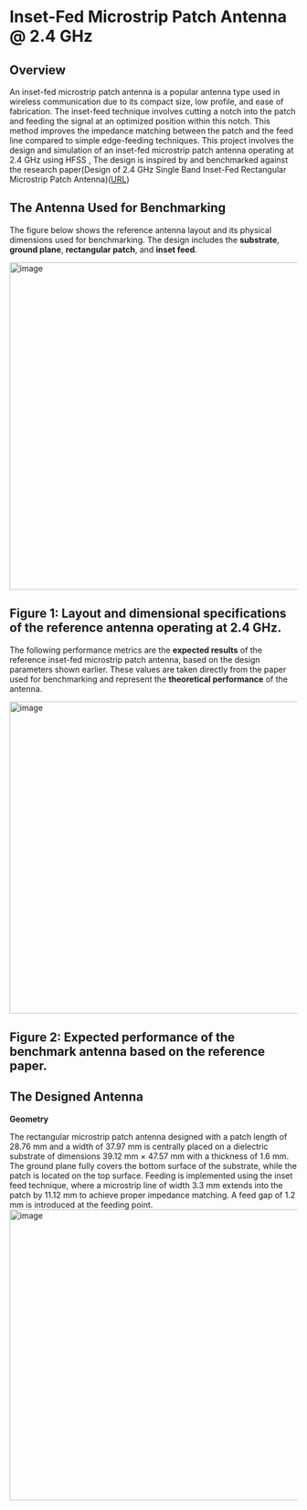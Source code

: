 # Inset-Fed Microstrip Patch Antenna @ 2.4 GHz

## Overview
An inset-fed microstrip patch antenna is a popular antenna type used in wireless communication due to its compact size, low profile, and ease of fabrication. The inset-feed technique involves cutting a notch into the patch and feeding the signal at an optimized position within this notch. This method improves the impedance matching between the patch and the feed line compared to simple edge-feeding techniques.
This project involves the design and simulation of an inset-fed microstrip patch antenna operating at 2.4 GHz using HFSS ,
The design is inspired by and benchmarked against the research paper(Design of 2.4 GHz Single Band Inset-Fed Rectangular Microstrip Patch Antenna)([URL](https://www.researchgate.net/publication/379504173_Design_Of_24_GHZ_Single_Band_Inset-Fed_Rectangular_Microstrip_Patch_Antenna))

## The Antenna Used for Benchmarking

The figure below shows the reference antenna layout and its physical dimensions used for benchmarking. The design includes the **substrate**, **ground plane**, **rectangular patch**, and **inset feed**.

<img width="1411" height="573" alt="image" src="https://github.com/user-attachments/assets/ab94611d-d4cd-4755-bf62-7b90bef69f48" />

 **Figure 1**: Layout and dimensional specifications of the reference antenna operating at 2.4 GHz.
---

The following performance metrics are the **expected results** of the reference inset-fed microstrip patch antenna, based on the design parameters shown earlier. These values are taken directly from the paper used for benchmarking and represent the **theoretical performance** of the antenna.

<img width="1409" height="546" alt="image" src="https://github.com/user-attachments/assets/c62bb86d-8126-4c8d-9679-e86dc6257598" />

 **Figure 2**: Expected performance of the benchmark antenna based on the reference paper.
---
## The Designed Antenna 

**Geometry**

The rectangular microstrip patch antenna designed with a patch length of 28.76 mm and a width of 37.97 mm is centrally placed on a dielectric substrate of dimensions 39.12 mm × 47.57 mm with a thickness of 1.6 mm. The ground plane fully covers the bottom surface of the substrate, while the patch is located on the top surface. Feeding is implemented using the inset feed technique, where a microstrip line of width 3.3 mm extends into the patch by 11.12 mm to achieve proper impedance matching. A feed gap of 1.2 mm is introduced at the feeding point. 
<img width="619" height="509" alt="image" src="https://github.com/user-attachments/assets/91b7a240-e9a3-4d6b-ac2e-f3136cd66a75" />



